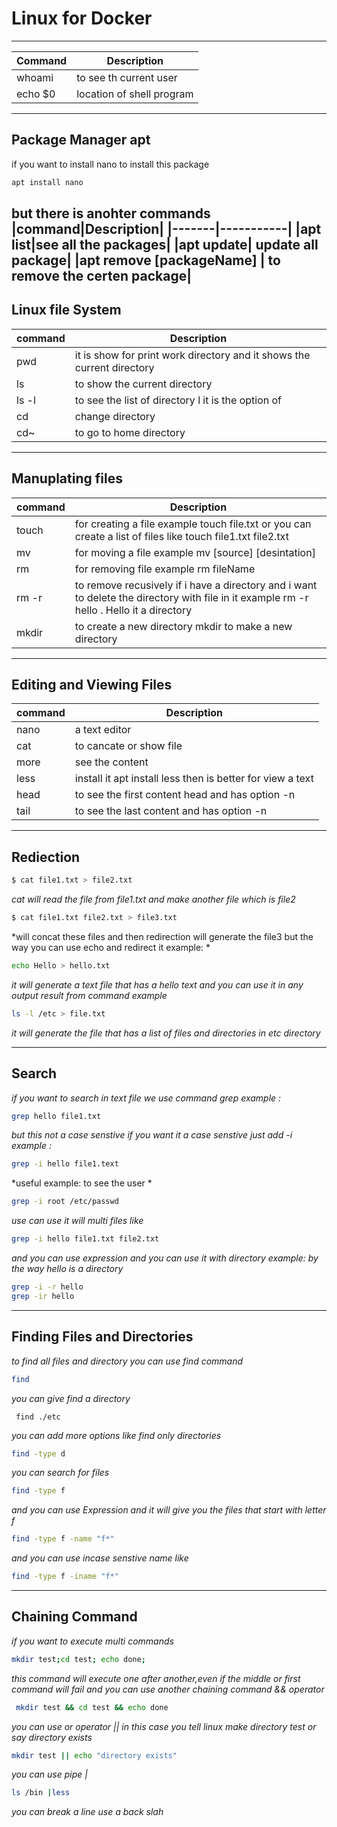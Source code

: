 # Linux for Docker 
-------------------
|Command|Description|
|-------|-----------|
|whoami| to see th current user|
|echo $0| location of shell program|
------------------------------
## Package Manager apt 
if you want to install nano
to install this package 
```bash
apt install nano
```
but there is anohter commands
|command|Description|
|-------|-----------|
|apt list|see all the packages|
|apt update| update all package|
|apt remove [packageName] | to remove the certen package|
 ----------------------------
## Linux file System 
|command|Description|
|-------|-----------|
|pwd| it is show for print work directory and it shows the current directory|
|ls| to show the current directory|
|ls -l | to see the list of directory l it is the option of|
|cd| change directory|
|cd~| to go to home directory|
-----------------------------------
## Manuplating files
|command|Description|
|-------|-----------|
|touch| for creating a file example touch file.txt or you can create a list of files like touch file1.txt file2.txt|
|mv| for moving a file example mv [source] [desintation]|
|rm| for removing file example rm fileName|
|rm -r| to remove recusively if i have a directory and i want to delete the directory with file in it example rm -r hello . Hello it a directory|
|mkdir| to create a new directory mkdir to make a new directory|
---------------------------
## Editing and Viewing Files 
|command|Description|
|-------|-----------|
| nano  | a text editor |
| cat | to cancate or show file|
|more | see the content|
|less | install it apt install less then is better for view a text|
|head | to see the first content head and has option -n |
|tail | to see the last content and has option -n|
--------------------------------
## Rediection
```bash
$ cat file1.txt > file2.txt
```
*cat will read the file from file1.txt and make another file which is file2*
```bash
$ cat file1.txt file2.txt > file3.txt
```
*will concat these files and then redirection will generate the file3 but the way you can use echo and redirect it example: *
```bash
echo Hello > hello.txt
```
*it will generate a text file that has a hello text
and you can use it in any output result from command example*
```bash
ls -l /etc > file.txt
```
*it will generate the file that has a list of files and directories in etc directory*

----------------------------
## Search
 *if you want to search in text file we use command grep example :*
```bash
grep hello file1.txt
```
*but this not a case senstive if you want it a case senstive just add -i example :*
```bash
grep -i hello file1.text
```
*useful example: to see the user *
```bash
grep -i root /etc/passwd
```
*use can use it will multi files like*
```bash
grep -i hello file1.txt file2.txt
```
*and you can use expression and you can use it with directory example: by the way hello is a directory*
```bash
grep -i -r hello 
grep -ir hello
```
------------------------------
## Finding Files and Directories
*to find all files and directory you can use find command*
```bash
find
```
*you can give find a directory*
```base
 find ./etc
```
*you can add more options like find only directories*
```bash
find -type d
```
*you can search for files*
```bash
find -type f
```
*and you can use Expression and it will give you the files that start with letter f*
```bash
find -type f -name "f*"
``` 
*and you can use incase senstive name like*
```bash
find -type f -iname "f*"
```
--------------------------
## Chaining Command 
*if you want to execute multi commands*
```bash
mkdir test;cd test; echo done;
```
*this command will execute one after another,even if the middle or first command will fail and you can use another chaining command && operator*
```bash
 mkdir test && cd test && echo done
```
*you can use or operator || in this case you tell linux make directory test or say directory exists*
```bash
mkdir test || echo "directory exists"
```
*you can use pipe |*
```bash
ls /bin |less
```
*you can break a line use a back slah*









 

 








